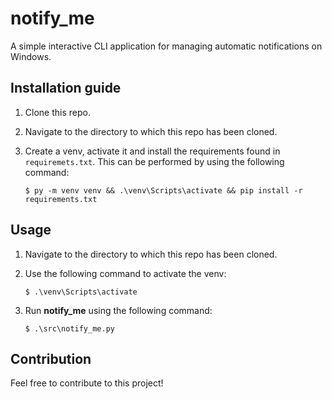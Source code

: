 # notify_me

A simple interactive CLI application for managing automatic notifications on Windows.

## Installation guide

1. Clone this repo.
2. Navigate to the directory to which this repo has been cloned.
3. Create a venv, activate it and install the requirements found in `requiremets.txt`. This can be performed by using
   the following command:

   `$ py -m venv venv && .\venv\Scripts\activate && pip install -r requirements.txt`

## Usage

1. Navigate to the directory to which this repo has been cloned.
2. Use the following command to activate the venv:

   `$ .\venv\Scripts\activate`

3. Run **notify_me** using the following command:

   `$ .\src\notify_me.py`

## Contribution

Feel free to contribute to this project!